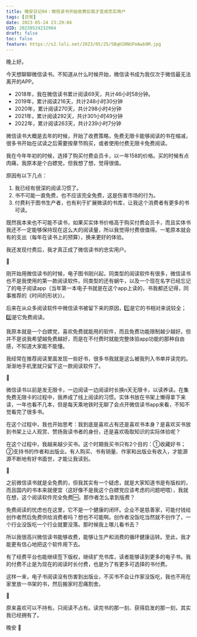 ```yaml
---
title: 晚安日记04：微信读书开始收费后我才变成忠实用户
tags: [日常]
date: 2023-05-24 23:29:04
UID: 20230524232904
draft: false
toc: false
feature: https://s2.loli.net/2023/05/25/5BqH1RNUFmAwb9M.jpg
---
```


晚上好。

今天想聊聊微信读书。不知道从什么时候开始，微信读书成为我仅次于微信最无法离开的APP。

- 2018年，我在微信读书累计阅读69天，共计46小时58分钟。
- 2019年，累计阅读216天，共计248小时30分钟
- 2020年，累计阅读270天，共计298小时4分钟
- 2021年，累计阅读292天，共计301小时49分钟
- 2022年，累计阅读263天，共计239小时7分钟

微信读书大概是去年的时候，开始了收费策略，免费无限卡能够阅读的书在缩减，很多书开始在试读之后需要按章节购买，或者使用付费无限卡免费阅读。

我在今年年初的时候，选择了购买付费会员卡，以一年158的价格。买的时候有点肉痛，我原本是个白嫖党，但我想了想，觉得很值。

<!--more-->

原因有以下几点：
1. 我已经有很深的阅读习惯了。
2. 书不可能一直免费，也不应该完全免费，这是伤害市场的行为。
3. 付费利于图书生产者，也有利于扩展微读的书库，让我这个消费者有更多的书可读。

既然我本来也不可能不读书，如果买实体书价格高于购买付费会员卡，而且实体书我还不一定能够保持现在这么大的阅读量，所以我觉得付费很值得。一笔原本就会有的支出（每年在读书上的预算），换来更好的体验。

我还发现付费后，我才真正成了微信读书的忠实用户。

🌲

刚开始用微信读书的时候，电子图书刚兴起，同类型的阅读软件有很多，微信读书也不是我使用的第一款阅读软件。同类型的还有蜗牛，以及一个现在名字已经忘记了的电子阅读app（当年第一本电子书就是在这个app上读的，书我都还记得，同事推荐的《时间的形状》）。

后来在从众多阅读软件中微信读书被留下来的原因，1️⃣是它的书相对来说较全；2️⃣是它免费阅读。

我原本就是一个白嫖党，喜欢免费就能用的软件，而且免费功能限制越少越好。但并不是说我希望越免费越好，而是在不付费时就能完整体验app功能的那种自由感，不知道大家能不能懂。

我经常在推荐阅读里面发现一些好书，很多书我就是这么被我列入书单并读完的。渐渐地手机里就只留下这一款阅读软件了。

🌲

微信读书以前是发无限卡，一边阅读一边阅读时长换n天无限卡，以读养读。在集免费无限卡的过程中，我养成了线上阅读的习惯。实体书放在书架上懒得拿下来读，一年也看不几本，但是每天乘地铁时无聊了会点开微信读书app来看，不知不觉看完了很多书。

在这个过程中，我也开始思考：我到底是喜欢占有还是喜欢书本身？是喜欢买书放到书架上让人观赏、赞扬我读书者的身份，还是喜欢吸取知识的实际体验呢？

在这个过程中，我越来越少买书。这个时期我买书只有2个目的：①收藏好书；②支持书的作者和出版业。有人购买、书有销量、作家和出版业有收入，才能源源不断地有好书面世，才能让我读到。

🌲

之前微信读书就是全免费的，但我其实有一个疑虑，就是大家知道书是有版权的，而且国内的书本来就便宜（这好像不是我这个白嫖党应该考虑的问题吧喂），我就在想，这个阅读软件完全免费🆓，那作者怎么拿到版费？

免费阅读的忧虑也在这里，它不是一个健康的闭环。企业不是慈善家，可能付钱给创作者然后免费供给消费者吗？想也不可能啊。创作者没饭吃当然就不创作了，一个行业没饭吃一个行业就要没落。那时候我上哪儿看书去？

所以我很高兴微信读书能够收费，能够让生产和消费的循环健康运转。至此，我才能更有信心地把这个软件用下去。

有了经费平台也能继续签下版权，继续扩充书库，读者能够读到更多的电子书。我的付费不止是为现在的阅读时长付费，也是为了有更多可选择的书付费。

这样一来，电子书阅读没有伤害到出版业，不买书不会让作家没饭吃，我也不用在家里放一书架的书，然后搬家时忍痛割舍。

🌲

原来喜欢可以不持有。只阅读不占有。读完书的那一刻、获得启发的那一刻，其实我已经拥有了。

晚安 🌛